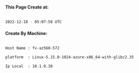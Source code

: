 
   
#### This Page Create at:

```bash

2022-12-18 - 05:07:58 UTC

```

#### Create By Machine:

```bash

Host Name : fv-az560-572

platform  : Linux-5.15.0-1024-azure-x86_64-with-glibc2.35

Ip Local  : 10.1.0.30

```

